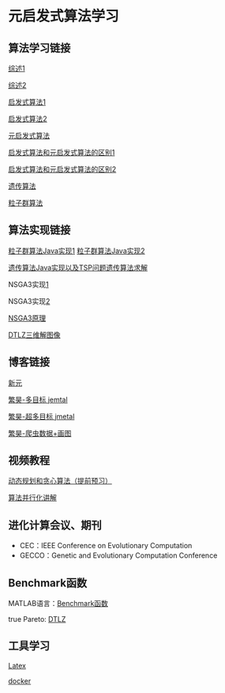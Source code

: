 # 元启发式算法学习

## 算法学习链接

[综述1](https://leovan.me/cn/2019/04/heuristic-algorithms/)

[综述2](https://blog.csdn.net/xujinpeng99/article/details/8947816)

[启发式算法1](https://www.zhihu.com/question/27666809/answer/43395837)

[启发式算法2](https://blog.csdn.net/changjiongjiong/article/details/71171898)

[元启发式算法](https://baike.baidu.com/item/%E5%85%83%E5%90%AF%E5%8F%91%E5%BC%8F%E7%AE%97%E6%B3%95)

[启发式算法和元启发式算法的区别1](https://www.zhihu.com/question/36635796)

[启发式算法和元启发式算法的区别2](https://zhuanlan.zhihu.com/p/37199993)

[遗传算法](https://blog.csdn.net/u010451580/article/details/51178225)

[粒子群算法](https://blog.csdn.net/niuyongjie/article/details/1569671)


## 算法实现链接

[粒子群算法Java实现1](https://blog.csdn.net/qq_27124771/article/details/80945337)
[粒子群算法Java实现2](https://www.cnblogs.com/mrpod2g/p/4575185.html)

[遗传算法Java实现以及TSP问题遗传算法求解](https://www.cnblogs.com/biaoyu/archive/2012/10/02/2710267.html)

NSGA3实现[1](https://blog.csdn.net/qq_40434430/article/details/88949293)

NSGA3实现[2](https://blog.csdn.net/wayjj/article/details/78954506)

[NSGA3原理](https://www.zhihu.com/question/41365143)

[DTLZ三维解图像](https://www.cs.cinvestav.mx/~emoobook/apendix-e/apendix-e.html)

## 博客链接

[新元](http://www.wangxinyuan.club:4001/)

[繁昊-多目标 jemtal](https://blog.csdn.net/weixin_43270242/article/details/104659768)

[繁昊-超多目标 jmetal](https://blog.csdn.net/weixin_43270242/article/details/104989008)

[繁昊-爬虫数据+画图](https://blog.csdn.net/weixin_43270242/article/details/107889375)

## 视频教程

[动态规划和贪心算法（提前预习）](https://www.bilibili.com/video/av18109226/?p=9)

[算法并行化讲解](https://www.youtube.com/playlist?list=PLvOO0btloRns6egXueiRju4DXQjNRJQd5)

## 进化计算会议、期刊

* CEC：IEEE Conference on Evolutionary Computation
* GECCO：Genetic and Evolutionary Computation Conference

## Benchmark函数

MATLAB语言：[Benchmark函数](http://benchmarkfcns.xyz/fcns)

true Pareto: [DTLZ](https://github.com/viktorasl/nsga3-elitism/tree/master/PF)



## 工具学习

[Latex](http://liuchengxu.org/blog-cn/posts/quick-latex/)

[docker](https://www.runoob.com/docker/docker-tutorial.html)

